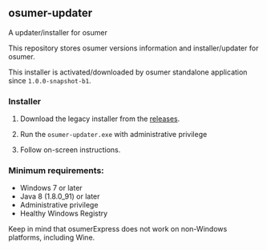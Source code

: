 ## osumer-updater
A updater/installer for osumer

This repository stores osumer versions information and installer/updater for osumer.

This installer is activated/downloaded by osumer standalone application since ```1.0.0-snapshot-b1```.

### Installer

1. Download the legacy installer from the [releases](https://github.com/mob41/osumer-updater/releases/legacy).

2. Run the ```osumer-updater.exe``` with administrative privilege

3. Follow on-screen instructions.

### Minimum requirements:

- Windows 7 or later
- Java 8 (1.8.0_91) or later
- Administrative privilege
- Healthy Windows Registry

Keep in mind that osumerExpress does not work on non-Windows platforms, including Wine.
